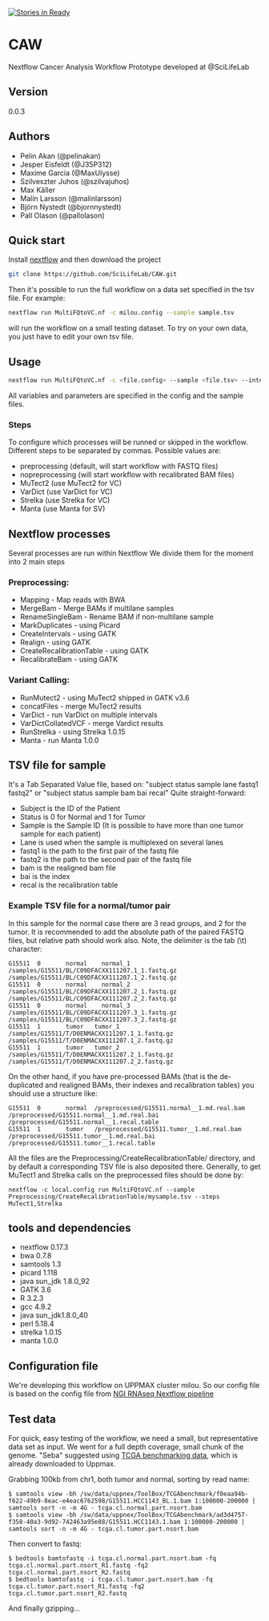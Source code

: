 [![Stories in Ready](https://badge.waffle.io/SciLifeLab/CAW.png?label=ready&title=Ready)](https://waffle.io/SciLifeLab/CAW)
# CAW
Nextflow Cancer Analysis Workflow Prototype developed at @SciLifeLab

## Version
0.0.3

## Authors
- Pelin Akan (@pelinakan)
- Jesper Eisfeldt (@J35P312)
- Maxime Garcia (@MaxUlysse)
- Szilveszter Juhos (@szilvajuhos)
- Max Käller
- Malin Larsson (@malinlarsson)
- Björn Nystedt (@bjornnystedt)
- Pall Olason (@pallolason)

## Quick start
Install [nextflow](http://www.nextflow.io/) and then download the project
```bash
git clone https://github.com/SciLifeLab/CAW.git
```
Then it's possible to run the full workflow on a data set specified in the tsv file. For example:
```bash
nextflow run MultiFQtoVC.nf -c milou.config --sample sample.tsv
```
will run the workflow on a small testing dataset. To try on your own data, you just have to edit your own tsv file.

## Usage
```bash
nextflow run MultiFQtoVC.nf -c <file.config> --sample <file.tsv> --intervals <file.list> [--steps STEP[,STEP]]
```
All variables and parameters are specified in the config and the sample files.

### Steps
To configure which processes will be runned or skipped in the workflow. Different steps to be separated by commas.
Possible values are:
- preprocessing (default, will start workflow with FASTQ files)
- nopreprocessing (will start workflow with recalibrated BAM files)
- MuTect2 (use MuTect2 for VC)
- VarDict (use VarDict for VC)
- Strelka (use Strelka for VC)
- Manta (use Manta for SV)

## Nextflow processes
Several processes are run within Nextflow
We divide them for the moment into 2 main steps

### Preprocessing:
- Mapping - Map reads with BWA
- MergeBam - Merge BAMs if multilane samples
- RenameSingleBam - Rename BAM if non-multilane sample
- MarkDuplicates - using Picard
- CreateIntervals - using GATK
- Realign - using GATK
- CreateRecalibrationTable - using GATK
- RecalibrateBam - using GATK

### Variant Calling:
- RunMutect2 - using MuTect2 shipped in GATK v3.6
- concatFiles - merge MuTect2 results
- VarDict - run VarDict on multiple intervals
- VarDictCollatedVCF - merge Vardict results
- RunStrelka - using Strelka 1.0.15
- Manta - run Manta 1.0.0

## TSV file for sample
It's a Tab Separated Value file, based on: "subject status sample lane fastq1 fastq2" or "subject status sample bam bai recal"
Quite straight-forward: 
- Subject is the ID of the Patient
- Status is 0 for Normal and 1 for Tumor
- Sample is the Sample ID (It is possible to have more than one tumor sample for each patient)
- Lane is used when the sample is multiplexed on several lanes
- fastq1 is the path to the first pair of the fastq file
- fastq2 is the path to the second pair of the fastq file
- bam is the realigned bam file
- bai is the index
- recal is the recalibration table

### Example TSV file for a normal/tumor pair

In this sample for the normal case there are 3 read groups, and 2 for the tumor. It is recommended to add the absolute path of the paired 
FASTQ files, but relative path should work also. Note, the delimiter is the tab (\t) character:

	G15511  0       normal    normal_1  /samples/G15511/BL/C09DFACXX111207.1_1.fastq.gz  /samples/G15511/BL/C09DFACXX111207.1_2.fastq.gz
	G15511  0       normal    normal_2  /samples/G15511/BL/C09DFACXX111207.2_1.fastq.gz  /samples/G15511/BL/C09DFACXX111207.2_2.fastq.gz
	G15511  0       normal    normal_3  /samples/G15511/BL/C09DFACXX111207.3_1.fastq.gz  /samples/G15511/BL/C09DFACXX111207.3_2.fastq.gz
	G15511  1       tumor   tumor_1 /samples/G15511/T/D0ENMACXX111207.1_1.fastq.gz   /samples/G15511/T/D0ENMACXX111207.1_2.fastq.gz
	G15511  1       tumor   tumor_2 /samples/G15511/T/D0ENMACXX111207.2_1.fastq.gz   /samples/G15511/T/D0ENMACXX111207.2_2.fastq.gz

On the other hand, if you have pre-processed BAMs (that is the de-duplicated and realigned BAMs, their indexes and recalibration tables) you should use a structure like:

	G15511  0       normal	/preprocessed/G15511.normal__1.md.real.bam /preprocessed/G15511.normal__1.md.real.bai /preprocessed/G15511.normal__1.recal.table
	G15511  1       tumor	/preprocessed/G15511.tumor__1.md.real.bam /preprocessed/G15511.tumor__1.md.real.bai /preprocessed/G15511.tumor__1.recal.table

All the files are the Preprocessing/CreateRecalibrationTable/ directory, and by default a corresponding TSV file is also deposited there. Generally, 
to get MuTect1 and Strelka calls on the preprocessed files should be done by:

	nextflow -c local.config run MultiFQtoVC.nf --sample Preprocessing/CreateRecalibrationTable/mysample.tsv --steps MuTect1,Strelka

## tools and dependencies
- nextflow 0.17.3
- bwa 0.7.8
- samtools 1.3
- picard 1.118
- java sun_jdk 1.8.0_92
- GATK 3.6
- R 3.2.3
- gcc 4.9.2
- java sun_jdk1.8.0_40
- perl 5.18.4
- strelka 1.0.15
- manta 1.0.0

## Configuration file
We're developing this workflow on UPPMAX cluster milou. So our config file is based on the config file from [NGI RNAseq Nextflow pipeline](https://github.com/SciLifeLab/NGI-RNAseq)

## Test data
For quick, easy testing of the workflow, we need a small, but representative
data set as input. We went for a full depth coverage, small chunk of the genome. "Seba" suggested using [TCGA benchmarking data][TCGA], which is already downloaded to Uppmax.

Grabbing 100kb from chr1, both tumor and normal, sorting by read name:
```
$ samtools view -bh /sw/data/uppnex/ToolBox/TCGAbenchmark/f0eaa94b-f622-49b9-8eac-e4eac6762598/G15511.HCC1143_BL.1.bam 1:100000-200000 | samtools sort -n -m 4G - tcga.cl.normal.part.nsort.bam
$ samtools view -bh /sw/data/uppnex/ToolBox/TCGAbenchmark/ad3d4757-f358-40a3-9d92-742463a95e88/G15511.HCC1143.1.bam 1:100000-200000 | samtools sort -n -m 4G - tcga.cl.tumor.part.nsort.bam
```

Then convert to fastq:
```
$ bedtools bamtofastq -i tcga.cl.normal.part.nsort.bam -fq tcga.cl.normal.part.nsort_R1.fastq -fq2 tcga.cl.normal.part.nsort_R2.fastq
$ bedtools bamtofastq -i tcga.cl.tumor.part.nsort.bam -fq tcga.cl.tumor.part.nsort_R1.fastq -fq2 tcga.cl.tumor.part.nsort_R2.fastq
```
And finally gzipping...

[TCGA]: https://cghub.ucsc.edu/datasets/benchmark_download.html
